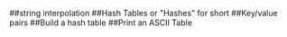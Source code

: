 ##string interpolation
##Hash Tables or "Hashes" for short
##Key/value pairs
##Build a hash table
##Print an ASCII Table
